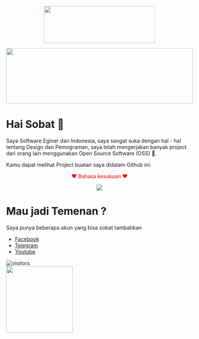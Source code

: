 <picture>
<p align="center">
  <img src="https://raw.githubusercontent.com/matfantinel/matfantinel/master/logo.svg" width="300" height="100">
</p>	
<img src="https://raw.githubusercontent.com/matfantinel/matfantinel/master/waves.svg" width="100%" height="150">
</picture>

# Hai Sobat 👋️
Saya Software Eginer dari Indonesia, saya sangat suka dengan hal - hal tentang Design dan Pemograman,
saya telah mengerjakan banyak project dari orang lain menggunakan Open Source Software (OSS) 💪.

Kamu dapat melihat Project buatan saya didalam Github ini.

<p align="center" style="color:red">❤️ Bahasa kesukaan ❤️</p>
<p align="center">
    <a href="#none"><img src="https://skillicons.dev/icons?i=java,py&theme=dark" /></a>
</p>

# Mau jadi Temenan ?

<p align="left"
<body>Saya punya beberapa akun yang bisa sobat tambahkan
<ul>
<a href="https://www.facebook.com/QiubyZhuk"><li>Facebook</li></a>
<a href="http://t.me/QiubyZhukhi"><li>Telegram</li></a>
<a href="https://youtube.com/@isppantested3861"><li>Youtube</li></a>
</ul>
</body>
</p>

![visitors](https://visitor-badge.glitch.me/badge?page_id=page.id)   
<img height="180em" src="https://github-readme-stats-h0ztwj5g2-qiubyz.vercel.app/api?username=qiubyz&show_icons=true&hide_border=true&&count_private=true&include_all_commits=true&&theme=dracula" />



     
